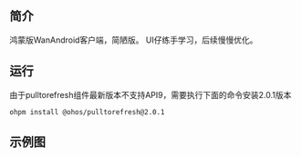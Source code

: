 

## 简介

鸿蒙版WanAndroid客户端，简陋版。 UI仔练手学习，后续慢慢优化。

## 运行

由于pulltorefresh组件最新版本不支持API9，需要执行下面的命令安装2.0.1版本
````
ohpm install @ohos/pulltorefresh@2.0.1
````
## 示例图




